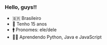 ### Hello, guys!!

- 🇧🇷 Brasileiro
- 👨 Tenho 15 anos
- 🚹 Pronomes: ele/dele
- 👨‍💻 Aprendendo Python, Java e JavaScript
